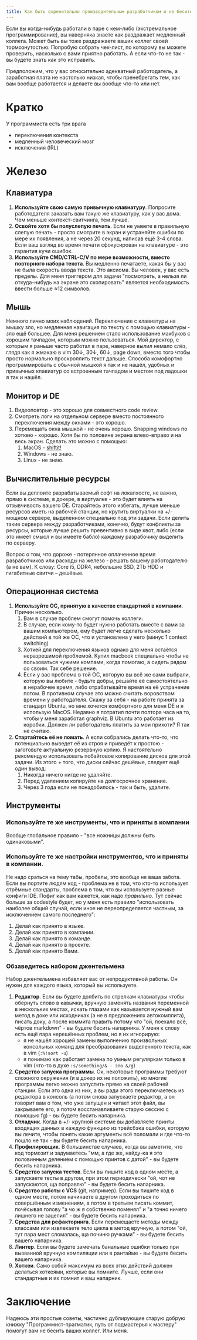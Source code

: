 ```yaml
---
title: Как быть охренительно производительным разработчиком и не бесить того, кто сидит рядом
---
```


Если вы когда-нибудь работали в паре с кем-либо (экстремальное программирование), вы наверняка знаете как раздражает медленный коллега. Может быть вы тоже раздражаете ваших коллег своей тормознутостью. Попробую собрать чек-лист, по которому вы можете проверить, насколько с вами приятно работать. А если что-то не так - вы будете знать как это исправить.

Предположим, что у вас относительно адекватный работодатель, а заработная плата не настолько низкая, чтобы пренебрегать тем, как вам вообще работается и делаете вы вообще что-то или нет.

# Кратко

У программиста есть три врага

- переключения контекста
- медленный человеческий мозг
- исключения (IRL)

# Железо

## Клавиатура

1. **Используйте свою самую привычную клавиатуру**. Попросите работодателя заказать вам такую же клавиатуру, как у вас дома. Чем меньше контекст-свитчинга, тем лучше.
2. **Освойте хотя бы полуслепую печать**. Если не умеете в правильную слепую печать - просто смотрите в экран и устраняйте ошибки по мере их появления, а не через 20 секунд, написав ещё 3-4 слова. Если ваш взгляд во время печати сфокусирован на клавиатуре - это гарантия кучи ошибок.
3. **Используйте CMD/CTRL-C/V по мере возможности, вместо повторного набора текста**. Вы медленно печатаете, какая бы у вас не была скорость ввода текста. Это аксиома. Вы человек, у вас есть пределы. Для меня триггером для задачи "посмотреть, а нельзя ли откуда-нибудь на экране это скопировать" является необходимость ввести больше ≈12 символов.

## Мышь

Немного лично моих наблюдений. Переключение с клавиатуры на мышку зло, но медленная навигация по тексту с помощью клавиатуры - зло ещё большее. Для меня решением стало использование макбуков с хорошим тачпадом, которым можно пользоваться. Мой директор, с которым я раньше часто работал в паре, наверное вылил немало слёз, глядя как я жмакаю в vim 30↓, 30↓, 60↓, page down, вместо того чтобы просто нормально проскроллить текст дальше. Способа комофортно программировать с обычной мышкой я так и не нашёл, удобных и привычных клавиатур со встроенным тачпадом и местом под ладошки я так и нашёл.

## Монитор и DE

1. Видеоповтор - это хорошо для совместного code review.
2. Смотреть логи на отдельном сервере вместо постоянного переключения между окнами - это хорошо.
3. Перемещать окна мышкой - не очень хорошо. Snapping windows по хоткею - хорошо. Хотя бы по половине экрана влево-вправо и на весь экран. Сделать это можно с помощью:
    1. MacOS - [shiftit!](https://github.com/fikovnik/ShiftIt)
    2. Windows - не знаю.
    3. Linux - не знаю.

## Вычислительные ресурсы

Если вы деплоите разрабатываемый софт на локалхосте, не важно, прямо в системе, в докере, в виртуалке - это будет влиять на отзывчивость вашего DE. Старайтесь этого избегать, лучше меньше ресурсов иметь на рабочей станции, но крутить виртуалки на +/- мощном сервере, выделенном специально под эти задачи. Если делить такие сервера между разработчиками, конечно, будут конфликты за ресурсы, которые лучше решить превентивно в виде квот, либо (если это имеет смысл и вы имеете бабло) каждому разрабочику выделить по серверу.

Вопрос о том, что дороже - потерянное оплаченное время разработчиков или расходы на железо - решать вашему работодателю (а не вам). К слову: Core i5, DDR4, небольшие SSD, 2Tb HDD и гигабитные свитчи – дешёвые.

## Операционная система

1. **Используйте ОС, принятую в качестве стандартной в компании**. Причин несколько.
    1. Вам в случае проблем смогут помочь коллеги.
    2. В случае, если кому-то будет нужно работать вместе с вами за вашим компьютером, ему будет легче сделать несколько действий в той же ОС, что и установлена у него (минус 1 context switching)
    3. Хоткей для переключения языков однако для меня остаётся неразрешимой проблемой. Купил macbook специально чтобы не пользоваться чужими компами, когда помогаю, а сидеть рядом со своим. Так себе решение.
    4. Если у вас проблема в той ОС, которую вы всё же сами выбрали, которую вы любите - будьте добры, решайте её самостоятельно в нерабочее время, либо отрабатывайте время на её устранение потом. В противном случае это можно считать воровством времени у работодателя. Скажу за себя - на работе принята за стандарт Ubuntu, но мне хочется комфортного для меня DE и я использую MacOS. Недавно я потратил почти полтора часа на то, чтобы у меня заработал graphviz. В Ubuntu это работает из коробки. Должен ли работодатель платить за мои прихоти? Я так не считаю.
2. **Стартайтесь её не ломать**. А если собрались делать что-то, что потенциально выведет её из строя и приведёт к простою - заготовьте актуальную резервную копию. Я настоятельно рекомендую использовать побайтовое копирование дисков для этой задачи. Из этого + того, что диски сейчас дешёвые, следует ещё один вывод:
    1. Никогда ничего нигде не удаляйте.
    2. Перед удалением копируйте на долгосрочное хранение.
    3. Через 3 года если не понадобилось - так и быть, удалите.

## Инструменты

### Используйте те же инструменты, что и приняты в компании

Вообще глобальное правило - "все ножницы должны быть одинаковыми".

### Используйте те же настройки инструментов, что и приняты в компании.

Не надо сраться на тему табы, пробелы, это вообще не ваша забота. Если вы портите людям код - проблема не в том, что кто-то использует стрёмные стандарты, проблема в том, что вы используете разные конфиги IDE. Пофиг как вам кажется, как надо *правильно*. Тут сейчас больше за codestyle будет, но у меня есть правило "использовать наиболее общий случай, если иное не переопределяется частным, за исключением самого последнего":

1. Делай как принято в языке.
2. Делай как принято в компании.
3. Делай как принято в команде.
4. Делай как принято в проекте.
5. Делай как принято Вами.

### Обзаведитесь набором джентельмена

Набор джентельмена избавляет вас от непродуктивной работы. Он нужен для каждого языка, который вы используете.

1. **Редактор**. Если вы будете долбить по стрелкам клавиатуры чтобы обернуть слово в кавычки, вручную заменять названия переменной в нескольких местах, искать глазами как называется нужный вам метод в доке или исходниках (а не в предложениях автокомплита), писать доку, а после коммита править потому что "ой, поехало всё, чёртов markdown" - вы будете бесить напарника. У меня к слову есть ещё пара нерешённых проблем, но я их игнорирую:
    - я не нашёл хорошей замены выполнению произвольных консольных команд для преобразования выделенного текста, как в vim (`:%!sort -u`)
    - я понимаю как работает замена по умным регуляркам только в vim (что-то в духе `:s/something/& - это &/g`)
2. **Средство запуска программы**. Ок, некоторые программы требуют сложного окружения (и в докер их не положить), но многие программы легко можно запустить прямо на своей рабочей станции. Если это одна из них, а вы ради этого переключаетесь из редактора в консоль (а потом снова запускаете редактор, а он говорит вам о том, что уже запущен и читает этот файл, вы закрываете его, а потом восстанавливаете старую сессию с помощью fg) - вы будете бесить напарника.
3. **Отладчик**. Когда в +/- крупной системе вы добавляете принты входящих данных в каждую функцию из трейсбэка ошибки, которую вы лечите, чтобы понять какие аргументы всё поломали и где что-то пошло не так - вы будете бесить напарника.
4. **Профилировщик**. В большинстве случаев, когда вы заметите, что код тормозит и задумаетесь "мм, а где же, найду-ка я это половинным делением с помощью принтов с датой" - вы будете бесить напарника.
5. **Средство запуска тестов**. Если вы пишите код в одном месте, а запускаете тесты в другом, при этом периодически "ой, чот не запускаются, ща поправлю" - вы будете бесить напарника.
6. **Средство работы с VCS** (git, например). Если вы пишите код в одном месте, потом начинаете в другом проходиться по совершённым изменениям, а потом в третьем писать коммит, почёсывая голову "а чо ж я собственно поменял" и "а точно ничего лишнего не зацепил" - вы будете бесить напарника.
7. **Средства для рефакторинга**. Если перемещаете методы между классами или извлекаете тело цикла в метод вручную, а потом "ой, тут пара мест сломалась, ща починю ручками" - вы будете бесить вашего напарника.
8. **Линтер**. Если вы будете замечать банальные ошибки только при вызванной вручную компиляции или в рантайме - вы будете бесить вашего напарника.
9. **Хоткеи**. Само собой максимум из всех этих действий должен делаться хоткеями, которые вы помните. Лучше, если они стандартные и их помнит и ваш напарник.

# Заключение

Надеюсь эти простые советы, частично дублирующие старую добрую книжку "Программист-прагматик, путь от подмастерья к мастеру" помогут вам не бесить ваших коллег. Или меня.
